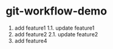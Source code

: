 # git-workflow-demo

1. add feature1
  1.1. update feature1
2. add feature2
  2.1. update feature2
4. add feature4
